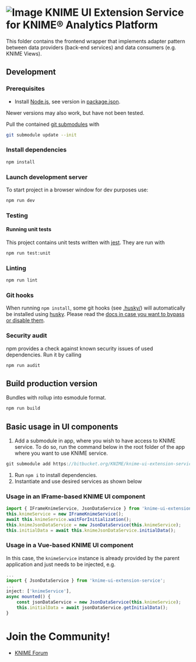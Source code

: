 # ![Image](https://www.knime.com/files/knime_logo_github_40x40_4layers.png) KNIME UI Extension Service for KNIME® Analytics Platform

This folder contains the frontend wrapper that implements adapter pattern between data providers (back-end services) and
data consumers (e.g. KNIME Views).

## Development

### Prerequisites

* Install [Node.js][node], see version in [package.json](package.json).

Newer versions may also work, but have not been tested.

Pull the contained [git submodules](https://stackoverflow.com/a/4438292/5134084) with
```sh
git submodule update --init
```

### Install dependencies

```sh
npm install
```

### Launch development server
To start project in a browser window for dev purposes use:
```sh
npm run dev
```

### Testing

#### Running unit tests
This project contains unit tests written with [jest]. They are run with

```sh
npm run test:unit
```

### Linting

```sh
npm run lint
```

### Git hooks

When running `npm install`, some git hooks (see [.husky/](.husky/)) will automatically be installed using [husky].
Please read the [docs in case you want to bypass or disable them](https://typicode.github.io/husky/#/?id=bypass-hooks).


### Security audit

npm provides a check against known security issues of used dependencies. Run it by calling
```sh
npm run audit
```

## Build production version
Bundles with rollup into esmodule format.
```sh
npm run build
```

## Basic usage in UI components
1. Add a submodule in app, where you wish to have access to KNIME service. To do so, run the command below in the root folder of the app where you want to use KNIME service.
```javascript
git submodule add https://bitbucket.org/KNIME/knime-ui-extension-service knime-ui-extension-service
```
1. Run `npm i` to install dependencies.
2. Instantiate and use desired services as shown below

### Usage in an IFrame-based KNIME UI component
```javascript
import { IFrameKnimeService, JsonDataService } from 'knime-ui-extension-service';
this.knimeService = new IFrameKnimeService();
await this.knimeService.waitForInitialization();
this.knimeJsonDataService = new JsonDataService(this.knimeService);
this.initialData = await this.knimeJsonDataService.initialData();
```

### Usage in a Vue-based KNIME UI component
In this case, the `knimeService` instance is already provided by the parent application and just needs to be injected, e.g.
```javascript
...
import { JsonDataService } from 'knime-ui-extension-service';
...
inject: ['knimeService'],
async mounted() {
    const jsonDataService = new JsonDataService(this.knimeService);
    this.initialData = await jsonDataService.getInitialData();
}
```


# Join the Community!
* [KNIME Forum](https://forum.knime.com/)


[node]: https://nodejs.org/
[Vue]: https://vuejs.org/
[Java]: https://www.oracle.com/technetwork/java/javase/downloads/index.html
[jest]: https://jestjs.io/en
[husky]: https://typicode.github.io/husky/
